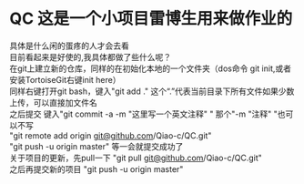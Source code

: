 # QC 这是一个小项目雷博生用来做作业的
具体是什么闲的蛋疼的人才会去看</br>
目前看起来是好使的,我具体都做了些什么呢？</br>
在git上建立新的仓库，同样的在初始化本地的一个文件夹（dos命令 git init,或者安装TortoiseGit右键init here）</br>
同样右键打开git bash，键入"git add ." 这个“.”代表当前目录下所有文件如果少数上传，可以直接加文件名</br>
之后提交 键入"git commit -a -m "这里写一个英文注释" " 那个"-m "注释" "也可以不写</br>
"git remote add origin git@github.com/Qiao-c/QC.git" </br>
"git push -u origin master"   等一会就提交成功了 </br>
关于项目的更新，先pull一下  "git pull git@github.com/Qiao-c/QC.git"<br>
之后再提交新的项目 "git push -u origin master"
